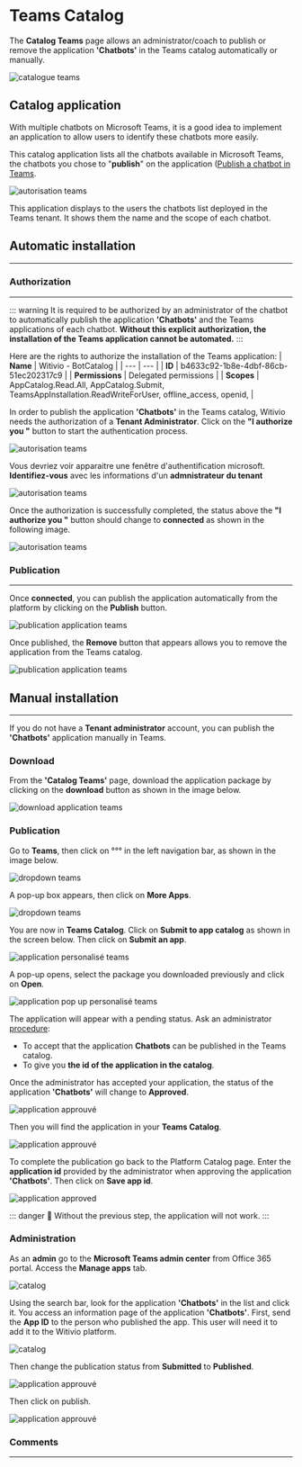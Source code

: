 # Teams Catalog

The **Catalog Teams** page allows an administrator/coach to publish or remove the application **'Chatbots'** in the Teams catalog automatically or manually.

<div class="image_center">
  <img :src="$withBase('/assets/img/en/home/CatalogueTeams.png')" alt="catalogue teams">
</div>

## Catalog application 

With multiple chatbots on Microsoft Teams, it is a good idea to implement an application to allow users to identify these chatbots more easily.

This catalog application lists all the chatbots available in Microsoft Teams, the chatbots you chose to "**publish**" on the application  ([Publish a chatbot in Teams](en/chatbot/settings/channels.html#microsoft-teams).

<div class="image_center">
  <img :src="$withBase('/assets/img/en/home/chatbotApp.png')" alt="autorisation teams">
</div>

This application displays to the users the chatbots list deployed in the Teams tenant. It shows them the name and the scope of each chatbot.

## Automatic installation ##
------------------------------

### Authorization ###
------------------------------

::: warning 
It is required to be authorized by an administrator of the chatbot to automatically publish the application **'Chatbots'** and the Teams applications of each chatbot.
**Without this explicit authorization, the installation of the Teams application cannot be automated.**
:::

Here are the rights to authorize the installation of the Teams application:
| **Name** | Witivio - BotCatalog |
| --- | --- |
| **ID** | b4633c92-1b8e-4dbf-86cb-51ec202317c9 |
| **Permissions** | Delegated permissions |
| **Scopes** | AppCatalog.Read.All, AppCatalog.Submit, TeamsAppInstallation.ReadWriteForUser, offline_access, openid, |


In order to publish the application **'Chatbots'** in the Teams catalog, Witivio needs the authorization of a **Tenant Administrator**.
Click on the **"I authorize you "** button to start the authentication process.
<div class="image_center">
  <img :src="$withBase('/assets/img/en/home/autorisationAuto.PNG')" alt="autorisation teams">
</div>

Vous devriez voir apparaitre une fenêtre d'authentification microsoft.
**Identifiez-vous** avec les informations d'un **admnistrateur du tenant**
<div class="image_center">
  <img :src="$withBase('/assets/img/en/home/popupautorisation.png')" alt="autorisation teams">
</div>

Once the authorization is successfully completed, the status above the **"I authorize you "** button should change to **connected** as shown in the following image. 
<div class="image_center">
  <img :src="$withBase('/assets/img/en/home/authSucess.png')" alt="autorisation teams">
</div>

### Publication ###
------------------------------
Once **connected**, you can publish the application automatically from the platform by clicking on the **Publish** button.
<div class="image_center">
  <img :src="$withBase('/assets/img/en/home/publishApp.png')" alt="publication application teams">
</div>

Once published, the **Remove** button that appears allows you to remove the application from the Teams catalog.
<div class="image_center">
  <img :src="$withBase('/assets/img/en/home/unpublishApp.png')" alt="publication application teams">
</div>


## Manual installation ##
------------------------------
If you do not have a **Tenant administrator** account, you can publish the **'Chatbots'** application manually in Teams.

### Download ###

From the **'Catalog Teams'** page, download the application package by clicking on the **download** button as shown in the image below.
<div class="image_center">
  <img :src="$withBase('/assets/img/en/home/downloadZip.png')" alt="download application teams">
</div>

### Publication ###
Go to **Teams**, then click on °°° in the left navigation bar, as shown in the image below. 
<div class="image_center">
  <img :src="$withBase('/assets/img/fr/page_accueil/teams.png')" alt="dropdown teams">
</div>

A pop-up box appears, then click on **More Apps**.
<div class="image_center">
  <img :src="$withBase('/assets/img/en/home/dropdownteams.png')" alt="dropdown teams">
</div>

You are now in **Teams Catalog**.
Click on **Submit to app catalog** as shown in the screen below.
Then click on **Submit an app**.
<div class="image_center">
  <img :src="$withBase('/assets/img/en/home/appliCatalogue.png')" alt="application personalisé teams">
</div>

A pop-up opens, select the package you downloaded previously and click on **Open**.

<div class="image_center">
  <img :src="$withBase('/assets/img/en/home/popupappliperso.png')" alt="application pop up personalisé teams">
</div>

The application will appear with a pending status.
Ask an administrator [procedure](/en/chatbot/home/catalog.html#administration):
* To accept that the application **Chatbots** can be published in the Teams catalog.
* To give you **the id of the application in the catalog**. 

Once the administrator has accepted your application, the status of the application **'Chatbots'** will change to **Approved**.

<div class="image_center">
  <img :src="$withBase('/assets/img/en/home/approuved.png')" alt="application approuvé">
</div>

Then you will find the application in your **Teams Catalog**.

<div class="image_center">
  <img :src="$withBase('/assets/img/en/home/chatbotsCatalogues.png')" alt="application approuvé">
</div>

To complete the publication go back to the Platform Catalog page. Enter the **application id** provided by the administrator when approving the application **'Chatbots'**.
Then click on **Save app id**.

<div class="image_center">
  <img :src="$withBase('/assets/img/en/home/idAppen.png')" alt="application approved">
</div>

::: danger 🔴
Without the previous step, the application will not work. 
:::

### Administration ###

As an **admin** go to the **Microsoft Teams admin center** from Office 365 portal.
Access the **Manage apps** tab.

<div class="image_center">
  <img :src="$withBase('/assets/img/en/home/manageappcatalog.png')" alt="catalog">
</div>

Using the search bar, look for the application **'Chatbots'** in the list and click it.
You access an information page of the application **'Chatbots'**.
First, send the **App ID** to the person who published the app.
This user will need it to add it to the Witivio platform.

<div class="image_center">
  <img :src="$withBase('/assets/img/en/home/manageappcatalog2.png')" alt="catalog">
</div>

Then change the publication status from **Submitted** to **Published**.

<div class="image_center">
  <img :src="$withBase('/assets/img/en/home/manageappcatalog3.png')" alt="application approuvé">
</div>

Then click on publish.

<div class="image_center">
  <img :src="$withBase('/assets/img/en/home/manageappcatalog4.png')" alt="application approuvé">
</div>


### Comments
---

<Commentaire />

